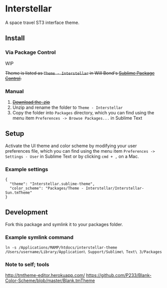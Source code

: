 # Interstellar

A space travel ST3 interface theme.

## Install

### Via Package Control

WIP

~~Theme is listed as `Theme - Interstellar` in Will Bond's [Sublime Package Control](https://sublime.wbond.net).~~

### Manual

1. ~~[Download the .zip](https://github.com/flovan/interstellar-theme/archive/master.zip)~~
2. Unzip and rename the folder to `Theme - Interstellar`
3. Copy the folder into `Packages` directory, which you can find using the menu item `Preferences -> Browse Packages...` in Sublime Text

## Setup

Activate the UI theme and color scheme by modifying your user preferences file, which you can find using the menu item `Preferences -> Settings - User` in Sublime Text or by clicking `cmd + ,` on a Mac.

### Example settings
```
{
  "theme": "Interstellar.sublime-theme",
  "color_scheme": "Packages/Theme - Interstellar/Interstellar-Sun.tmTheme"
}
```

## Development

Fork this package and symlink it to your packages folder.

### Example symlink command

```
ln -s /Applications/MAMP/htdocs/interstellar-theme /Users/username/Library/Application\ Support/Sublime\ Text\ 3/Packages
```

### Note to self; tools

http://tmtheme-editor.herokuapp.com/
https://github.com/P233/Blank-Color-Scheme/blob/master/Blank.tmTheme
